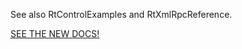 See also RtControlExamples and RtXmlRpcReference.

[SEE THE NEW DOCS!](https://pyrocore.readthedocs.org/en/latest/advanced.html#using-rtxmlrpc)